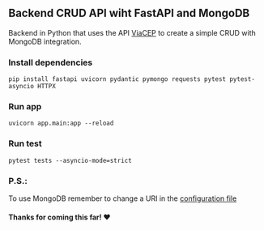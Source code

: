 ## Backend CRUD API wiht FastAPI and MongoDB

Backend in Python that uses the API [ViaCEP](http://viacep.com.br) to create a simple CRUD with MongoDB integration.

### Install dependencies

```
pip install fastapi uvicorn pydantic pymongo requests pytest pytest-asyncio HTTPX
```

### Run app

```
uvicorn app.main:app --reload
```

### Run test

```
pytest tests --asyncio-mode=strict
```

### P.S.:
To use MongoDB remember to change a URI in the [configuration file](./bootstrap/mongodb.py#L6)

#### Thanks for coming this far! ❤️
